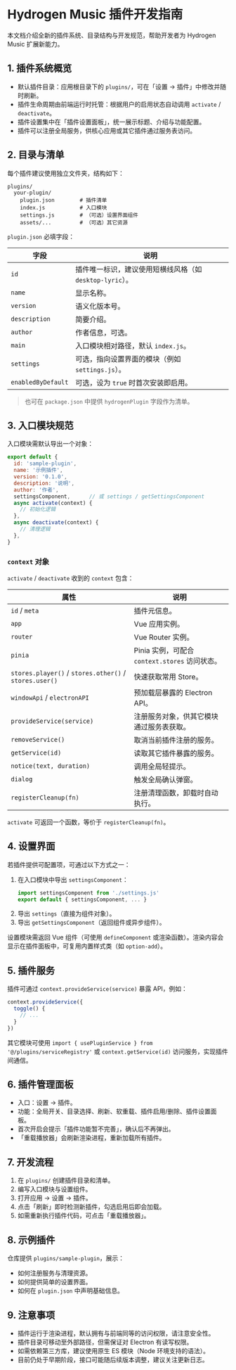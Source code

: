 # Hydrogen Music 插件开发指南

本文档介绍全新的插件系统、目录结构与开发规范，帮助开发者为 Hydrogen Music 扩展新能力。

## 1. 插件系统概览

- 默认插件目录：应用根目录下的 `plugins/`，可在「设置 → 插件」中修改并随时刷新。
- 插件生命周期由前端运行时托管：根据用户的启用状态自动调用 `activate` / `deactivate`。
- 插件设置集中在「插件设置面板」，统一展示标题、介绍与功能配置。
- 插件可以注册全局服务，供核心应用或其它插件通过服务表访问。

## 2. 目录与清单

每个插件建议使用独立文件夹，结构如下：

```
plugins/
  your-plugin/
    plugin.json        # 插件清单
    index.js           # 入口模块
    settings.js        # （可选）设置界面组件
    assets/...         # （可选）其它资源
```

`plugin.json` 必填字段：

| 字段 | 说明 |
| --- | --- |
| `id` | 插件唯一标识，建议使用短横线风格（如 `desktop-lyric`）。|
| `name` | 显示名称。|
| `version` | 语义化版本号。|
| `description` | 简要介绍。|
| `author` | 作者信息，可选。|
| `main` | 入口模块相对路径，默认 `index.js`。|
| `settings` | 可选，指向设置界面的模块（例如 `settings.js`）。|
| `enabledByDefault` | 可选，设为 `true` 时首次安装即启用。|

> 也可在 `package.json` 中提供 `hydrogenPlugin` 字段作为清单。

## 3. 入口模块规范

入口模块需默认导出一个对象：

```js
export default {
  id: 'sample-plugin',
  name: '示例插件',
  version: '0.1.0',
  description: '说明',
  author: '作者',
  settingsComponent,      // 或 settings / getSettingsComponent
  async activate(context) {
    // 初始化逻辑
  },
  async deactivate(context) {
    // 清理逻辑
  },
}
```

### `context` 对象

`activate` / `deactivate` 收到的 `context` 包含：

| 属性 | 说明 |
| --- | --- |
| `id` / `meta` | 插件元信息。|
| `app` | Vue 应用实例。|
| `router` | Vue Router 实例。|
| `pinia` | Pinia 实例，可配合 `context.stores` 访问状态。|
| `stores.player()` / `stores.other()` / `stores.user()` | 快速获取常用 Store。|
| `windowApi` / `electronAPI` | 预加载层暴露的 Electron API。|
| `provideService(service)` | 注册服务对象，供其它模块通过服务表获取。|
| `removeService()` | 取消当前插件注册的服务。|
| `getService(id)` | 读取其它插件暴露的服务。|
| `notice(text, duration)` | 调用全局轻提示。|
| `dialog` | 触发全局确认弹窗。|
| `registerCleanup(fn)` | 注册清理函数，卸载时自动执行。|

`activate` 可返回一个函数，等价于 `registerCleanup(fn)`。

## 4. 设置界面

若插件提供可配置项，可通过以下方式之一：

1. 在入口模块中导出 `settingsComponent`：
   ```js
   import settingsComponent from './settings.js'
   export default { settingsComponent, ... }
   ```
2. 导出 `settings`（直接为组件对象）。
3. 导出 `getSettingsComponent`（返回组件或异步组件）。

设置模块需返回 Vue 组件（可使用 `defineComponent` 或渲染函数）。渲染内容会显示在插件面板中，可复用内置样式类（如 `option-add`）。

## 5. 插件服务

插件可通过 `context.provideService(service)` 暴露 API，例如：

```js
context.provideService({
  toggle() {
    // ...
  }
})
```

其它模块可使用 `import { usePluginService } from '@/plugins/serviceRegistry'` 或 `context.getService(id)` 访问服务，实现插件间通信。

## 6. 插件管理面板

- 入口：设置 → 插件。
- 功能：全局开关、目录选择、刷新、软重载、插件启用/删除、插件设置面板。
- 首次开启会提示「插件功能暂不完善」，确认后不再弹出。
- 「重载播放器」会刷新渲染进程，重新加载所有插件。

## 7. 开发流程

1. 在 `plugins/` 创建插件目录和清单。
2. 编写入口模块与设置组件。
3. 打开应用 → 设置 → 插件。
4. 点击「刷新」即时检测新插件，勾选启用后即会加载。
5. 如需重新执行插件代码，可点击「重载播放器」。

## 8. 示例插件

仓库提供 `plugins/sample-plugin`，展示：

- 如何注册服务与清理资源。
- 如何提供简单的设置界面。
- 如何在 `plugin.json` 中声明基础信息。

## 9. 注意事项

- 插件运行于渲染进程，默认拥有与前端同等的访问权限，请注意安全性。
- 插件目录可移动至外部路径，但需保证对 Electron 有读写权限。
- 如需依赖第三方库，建议使用原生 ES 模块（Node 环境支持的语法）。
- 目前仍处于早期阶段，接口可能随后续版本调整，建议关注更新日志。

